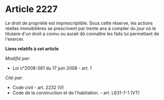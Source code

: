 # Article 2227

Le droit de propriété est imprescriptible. Sous cette réserve, les actions réelles immobilières se prescrivent par trente ans
à compter du jour où le titulaire d'un droit a connu ou aurait dû connaître les faits lui permettant de l'exercer.

**Liens relatifs à cet article**

_Modifié par_:

  - Loi n°2008-561 du 17 juin 2008 - art. 1

_Cité par_:

  - Code civil - art. 2232 (V)
  - Code de la construction et de l'habitation. - art. L631-7-1 (VT)
